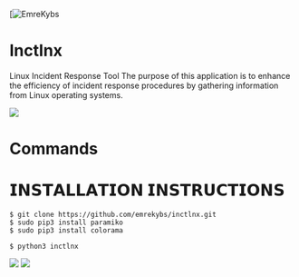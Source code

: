 [![EmreKybs](https://img.shields.io/badge/MadeBy-EmreKybs-yellow)
# Inctlnx
Linux Incident Response Tool
The purpose of this application is to enhance the efficiency of incident response procedures by gathering information from Linux operating systems.

<img src="https://github.com/emrekybs/inctlnx/blob/main/Cyber-Security-1.gif">

# Commands


# 𝗜𝗡𝗦𝗧𝗔𝗟𝗟𝗔𝗧𝗜𝗢𝗡 𝗜𝗡𝗦𝗧𝗥𝗨𝗖𝗧𝗜𝗢𝗡𝗦

    $ git clone https://github.com/emrekybs/inctlnx.git
    $ sudo pip3 install paramiko
    $ sudo pip3 install colorama
    
    $ python3 inctlnx
<img src="https://github.com/emrekybs/inctlnx/blob/main/inc.png">
<img src="https://github.com/emrekybs/inctlnx/blob/main/report.png">
